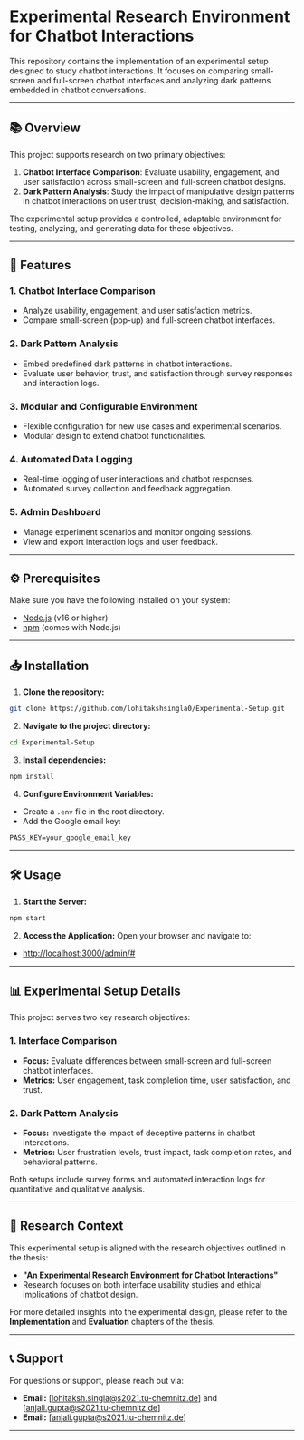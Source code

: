 
# Experimental Research Environment for Chatbot Interactions

This repository contains the implementation of an experimental setup designed to study chatbot interactions. It focuses on comparing small-screen and full-screen chatbot interfaces and analyzing dark patterns embedded in chatbot conversations.

---

## 📚 **Overview**

This project supports research on two primary objectives:
1. **Chatbot Interface Comparison**: Evaluate usability, engagement, and user satisfaction across small-screen and full-screen chatbot designs.
2. **Dark Pattern Analysis**: Study the impact of manipulative design patterns in chatbot interactions on user trust, decision-making, and satisfaction.

The experimental setup provides a controlled, adaptable environment for testing, analyzing, and generating data for these objectives.

---

## 🚀 **Features**

### 1. **Chatbot Interface Comparison**
- Analyze usability, engagement, and user satisfaction metrics.
- Compare small-screen (pop-up) and full-screen chatbot interfaces.

### 2. **Dark Pattern Analysis**
- Embed predefined dark patterns in chatbot interactions.
- Evaluate user behavior, trust, and satisfaction through survey responses and interaction logs.

### 3. **Modular and Configurable Environment**
- Flexible configuration for new use cases and experimental scenarios.
- Modular design to extend chatbot functionalities.

### 4. **Automated Data Logging**
- Real-time logging of user interactions and chatbot responses.
- Automated survey collection and feedback aggregation.

### 5. **Admin Dashboard**
- Manage experiment scenarios and monitor ongoing sessions.
- View and export interaction logs and user feedback.

---

## ⚙️ **Prerequisites**

Make sure you have the following installed on your system:

- [Node.js](https://nodejs.org/) (v16 or higher)
- [npm](https://www.npmjs.com/) (comes with Node.js)

---

## 📥 **Installation**

1. **Clone the repository:**
```bash
git clone https://github.com/lohitakshsingla0/Experimental-Setup.git
```

2. **Navigate to the project directory:**
```bash
cd Experimental-Setup
```

3. **Install dependencies:**
```bash
npm install
```

4. **Configure Environment Variables:**
- Create a `.env` file in the root directory.
- Add the Google email key:
```env
PASS_KEY=your_google_email_key
```

---

## 🛠️ **Usage**

1. **Start the Server:**
```bash
npm start
```

2. **Access the Application:**
Open your browser and navigate to:
- [http://localhost:3000/admin/#](http://localhost:3000/admin/#)

---

## 📊 **Experimental Setup Details**

This project serves two key research objectives:

### **1. Interface Comparison**
- **Focus:** Evaluate differences between small-screen and full-screen chatbot interfaces.
- **Metrics:** User engagement, task completion time, user satisfaction, and trust.

### **2. Dark Pattern Analysis**
- **Focus:** Investigate the impact of deceptive patterns in chatbot interactions.
- **Metrics:** User frustration levels, trust impact, task completion rates, and behavioral patterns.

Both setups include survey forms and automated interaction logs for quantitative and qualitative analysis.


---

## 🧠 **Research Context**

This experimental setup is aligned with the research objectives outlined in the thesis:
- **"An Experimental Research Environment for Chatbot Interactions"**
- Research focuses on both interface usability studies and ethical implications of chatbot design.

For more detailed insights into the experimental design, please refer to the **Implementation** and **Evaluation** chapters of the thesis.

---

## 📞 **Support**

For questions or support, please reach out via:
- **Email:** [lohitaksh.singla@s2021.tu-chemnitz.de] and [anjali.gupta@s2021.tu-chemnitz.de]
- **Email:** [anjali.gupta@s2021.tu-chemnitz.de]

---
